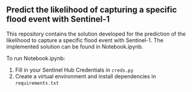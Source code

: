 ## Predict the likelihood of capturing a specific flood event with Sentinel-1
This repository contains the solution developed for the prediction of the likelihood to capture a specific flood event with Sentinel-1. The implemented solution can be found in
Notebook.ipynb. <br />

To run Notebook.ipynb:<br />
1. Fill in your Sentinel Hub Credentials in `creds.py`
2. Create a virtual environment and install dependencies in `requirements.txt`

